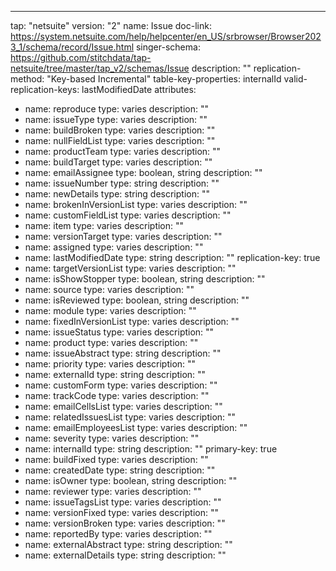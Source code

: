 ---
tap: "netsuite"
version: "2"
name: Issue
doc-link: https://system.netsuite.com/help/helpcenter/en_US/srbrowser/Browser2023_1/schema/record/Issue.html
singer-schema: https://github.com/stitchdata/tap-netsuite/tree/master/tap_v2/schemas/Issue
description: ""
replication-method: "Key-based Incremental"
table-key-properties: internalId
valid-replication-keys: lastModifiedDate
attributes:
- name: reproduce
  type: varies
  description: ""
- name: issueType
  type: varies
  description: ""
- name: buildBroken
  type: varies
  description: ""
- name: nullFieldList
  type: varies
  description: ""
- name: productTeam
  type: varies
  description: ""
- name: buildTarget
  type: varies
  description: ""
- name: emailAssignee
  type: boolean, string
  description: ""
- name: issueNumber
  type: string
  description: ""
- name: newDetails
  type: string
  description: ""
- name: brokenInVersionList
  type: varies
  description: ""
- name: customFieldList
  type: varies
  description: ""
- name: item
  type: varies
  description: ""
- name: versionTarget
  type: varies
  description: ""
- name: assigned
  type: varies
  description: ""
- name: lastModifiedDate
  type: string
  description: ""
  replication-key: true
- name: targetVersionList
  type: varies
  description: ""
- name: isShowStopper
  type: boolean, string
  description: ""
- name: source
  type: varies
  description: ""
- name: isReviewed
  type: boolean, string
  description: ""
- name: module
  type: varies
  description: ""
- name: fixedInVersionList
  type: varies
  description: ""
- name: issueStatus
  type: varies
  description: ""
- name: product
  type: varies
  description: ""
- name: issueAbstract
  type: string
  description: ""
- name: priority
  type: varies
  description: ""
- name: externalId
  type: string
  description: ""
- name: customForm
  type: varies
  description: ""
- name: trackCode
  type: varies
  description: ""
- name: emailCellsList
  type: varies
  description: ""
- name: relatedIssuesList
  type: varies
  description: ""
- name: emailEmployeesList
  type: varies
  description: ""
- name: severity
  type: varies
  description: ""
- name: internalId
  type: string
  description: ""
  primary-key: true
- name: buildFixed
  type: varies
  description: ""
- name: createdDate
  type: string
  description: ""
- name: isOwner
  type: boolean, string
  description: ""
- name: reviewer
  type: varies
  description: ""
- name: issueTagsList
  type: varies
  description: ""
- name: versionFixed
  type: varies
  description: ""
- name: versionBroken
  type: varies
  description: ""
- name: reportedBy
  type: varies
  description: ""
- name: externalAbstract
  type: string
  description: ""
- name: externalDetails
  type: string
  description: ""
